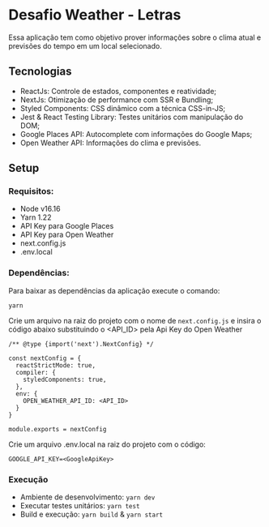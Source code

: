 # Desafio Weather - Letras

Essa aplicação tem como objetivo prover informações sobre o clima atual e previsões do tempo em um local selecionado.

## Tecnologias

* ReactJs: Controle de estados, componentes e reatividade;
* NextJs: Otimização de performance com SSR e Bundling;
* Styled Components: CSS dinâmico com a técnica CSS-in-JS;
* Jest & React Testing Library: Testes unitários com manipulação do DOM;
* Google Places API: Autocomplete com informações do Google Maps;
* Open Weather API: Informações do clima e previsões.

## Setup

### Requisitos:
* Node v16.16
* Yarn 1.22
* API Key para Google Places
* API Key para Open Weather
* next.config.js
* .env.local

### Dependências:

Para baixar as dependências da aplicação execute o comando:

```
yarn
```

Crie um arquivo na raiz do projeto com o nome de `next.config.js` e insira o código abaixo substituindo o <API_ID> pela Api Key do Open Weather

```
/** @type {import('next').NextConfig} */

const nextConfig = {
  reactStrictMode: true,
  compiler: {
    styledComponents: true,
  },
  env: {
    OPEN_WEATHER_API_ID: <API_ID>
  }
}
  
module.exports = nextConfig
```

Crie um arquivo .env.local na raiz do projeto com o código:

```
GOOGLE_API_KEY=<GoogleApiKey>
```

### Execução

* Ambiente de desenvolvimento: `yarn dev`
* Executar testes unitários: `yarn test`
* Build e execução: `yarn build` & `yarn start`